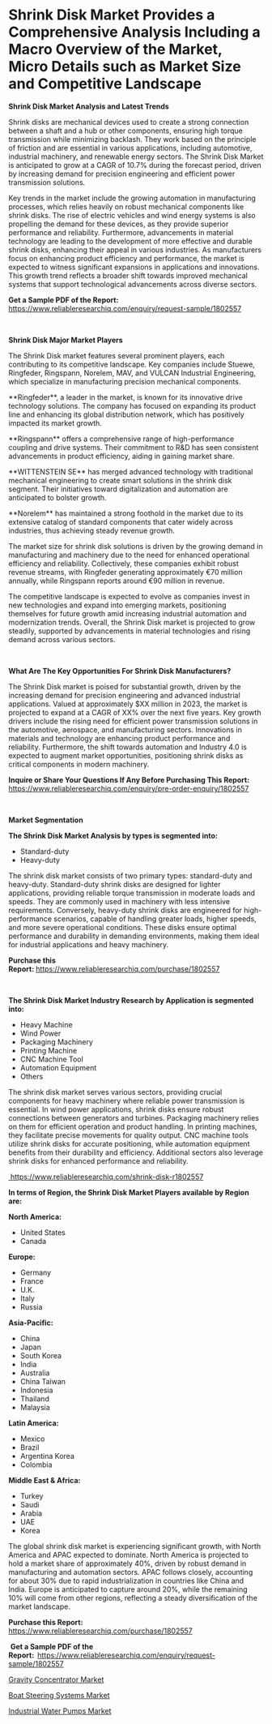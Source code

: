 <p><h1>Shrink Disk Market Provides a Comprehensive Analysis Including a Macro Overview of the Market, Micro Details such as Market Size and Competitive Landscape</h1></p><p><strong>Shrink Disk Market Analysis and Latest Trends</strong></p>
<p><p>Shrink disks are mechanical devices used to create a strong connection between a shaft and a hub or other components, ensuring high torque transmission while minimizing backlash. They work based on the principle of friction and are essential in various applications, including automotive, industrial machinery, and renewable energy sectors. The Shrink Disk Market is anticipated to grow at a CAGR of 10.7% during the forecast period, driven by increasing demand for precision engineering and efficient power transmission solutions.</p><p>Key trends in the market include the growing automation in manufacturing processes, which relies heavily on robust mechanical components like shrink disks. The rise of electric vehicles and wind energy systems is also propelling the demand for these devices, as they provide superior performance and reliability. Furthermore, advancements in material technology are leading to the development of more effective and durable shrink disks, enhancing their appeal in various industries. As manufacturers focus on enhancing product efficiency and performance, the market is expected to witness significant expansions in applications and innovations. This growth trend reflects a broader shift towards improved mechanical systems that support technological advancements across diverse sectors.</p></p>
<p><strong>Get a Sample PDF of the Report:&nbsp;</strong> <a href="https://www.reliableresearchiq.com/enquiry/request-sample/1802557?utm_campaign=1088&utm_medium=2&utm_source=Github&utm_content=ia&utm_term=19022025&utm_id=shrink-disk">https://www.reliableresearchiq.com/enquiry/request-sample/1802557</a></p>
<p>&nbsp;</p>
<p><strong>Shrink Disk Major Market Players</strong></p>
<p><p>The Shrink Disk market features several prominent players, each contributing to its competitive landscape. Key companies include Stuewe, Ringfeder, Ringspann, Norelem, MAV, and VULCAN Industrial Engineering, which specialize in manufacturing precision mechanical components.</p><p>**Ringfeder**, a leader in the market, is known for its innovative drive technology solutions. The company has focused on expanding its product line and enhancing its global distribution network, which has positively impacted its market growth.</p><p>**Ringspann** offers a comprehensive range of high-performance coupling and drive systems. Their commitment to R&D has seen consistent advancements in product efficiency, aiding in gaining market share. </p><p>**WITTENSTEIN SE** has merged advanced technology with traditional mechanical engineering to create smart solutions in the shrink disk segment. Their initiatives toward digitalization and automation are anticipated to bolster growth.</p><p>**Norelem** has maintained a strong foothold in the market due to its extensive catalog of standard components that cater widely across industries, thus achieving steady revenue growth.</p><p>The market size for shrink disk solutions is driven by the growing demand in manufacturing and machinery due to the need for enhanced operational efficiency and reliability. Collectively, these companies exhibit robust revenue streams, with Ringfeder generating approximately €70 million annually, while Ringspann reports around €90 million in revenue.</p><p>The competitive landscape is expected to evolve as companies invest in new technologies and expand into emerging markets, positioning themselves for future growth amid increasing industrial automation and modernization trends. Overall, the Shrink Disk market is projected to grow steadily, supported by advancements in material technologies and rising demand across various sectors.</p></p>
<p>&nbsp;</p>
<p><strong>What Are The Key Opportunities For Shrink Disk Manufacturers?</strong></p>
<p><p>The Shrink Disk market is poised for substantial growth, driven by the increasing demand for precision engineering and advanced industrial applications. Valued at approximately $XX million in 2023, the market is projected to expand at a CAGR of XX% over the next five years. Key growth drivers include the rising need for efficient power transmission solutions in the automotive, aerospace, and manufacturing sectors. Innovations in materials and technology are enhancing product performance and reliability. Furthermore, the shift towards automation and Industry 4.0 is expected to augment market opportunities, positioning shrink disks as critical components in modern machinery.</p></p>
<p><strong>Inquire or Share Your Questions If Any Before Purchasing This Report:</strong> <a href="https://www.reliableresearchiq.com/enquiry/pre-order-enquiry/1802557?utm_campaign=1088&utm_medium=2&utm_source=Github&utm_content=ia&utm_term=19022025&utm_id=shrink-disk">https://www.reliableresearchiq.com/enquiry/pre-order-enquiry/1802557</a></p>
<p>&nbsp;</p>
<p><strong>Market Segmentation</strong></p>
<p><strong>The Shrink Disk Market Analysis by types is segmented into:</strong></p>
<p><ul><li>Standard-duty</li><li>Heavy-duty</li></ul></p>
<p><p>The shrink disk market consists of two primary types: standard-duty and heavy-duty. Standard-duty shrink disks are designed for lighter applications, providing reliable torque transmission in moderate loads and speeds. They are commonly used in machinery with less intensive requirements. Conversely, heavy-duty shrink disks are engineered for high-performance scenarios, capable of handling greater loads, higher speeds, and more severe operational conditions. These disks ensure optimal performance and durability in demanding environments, making them ideal for industrial applications and heavy machinery.</p></p>
<p><strong>Purchase this Report:&nbsp;</strong><a href="https://www.reliableresearchiq.com/purchase/1802557?utm_campaign=1088&utm_medium=2&utm_source=Github&utm_content=ia&utm_term=19022025&utm_id=shrink-disk">https://www.reliableresearchiq.com/purchase/1802557</a></p>
<p>&nbsp;</p>
<p><strong>The Shrink Disk Market Industry Research by Application is segmented into:</strong></p>
<p><ul><li>Heavy Machine</li><li>Wind Power</li><li>Packaging Machinery</li><li>Printing Machine</li><li>CNC Machine Tool</li><li>Automation Equipment</li><li>Others</li></ul></p>
<p><p>The shrink disk market serves various sectors, providing crucial components for heavy machinery where reliable power transmission is essential. In wind power applications, shrink disks ensure robust connections between generators and turbines. Packaging machinery relies on them for efficient operation and product handling. In printing machines, they facilitate precise movements for quality output. CNC machine tools utilize shrink disks for accurate positioning, while automation equipment benefits from their durability and efficiency. Additional sectors also leverage shrink disks for enhanced performance and reliability.</p></p>
<p><a href="https://www.reliableresearchiq.com/shrink-disk-r1802557?utm_campaign=1088&utm_medium=2&utm_source=Github&utm_content=ia&utm_term=19022025&utm_id=shrink-disk">&nbsp;https://www.reliableresearchiq.com/shrink-disk-r1802557</a></p>
<p><strong>In terms of Region, the Shrink Disk Market Players available by Region are:</strong></p>
<p>
    <p> <strong> North America: </strong>
        <ul>
            <li>United States</li>
            <li>Canada</li>
        </ul>
        </p> 
    <p> <strong> Europe: </strong>
        <ul>
            <li>Germany</li>
            <li>France</li>
            <li>U.K.</li>
            <li>Italy</li>
            <li>Russia</li>
        </ul>
        </p> 
    <p> <strong> Asia-Pacific: </strong>
        <ul>
            <li>China</li>
            <li>Japan</li>
            <li>South Korea</li>
            <li>India</li>
            <li>Australia</li>
            <li>China Taiwan</li>
            <li>Indonesia</li>
            <li>Thailand</li>
            <li>Malaysia</li>
        </ul>
        </p> 
    <p> <strong> Latin America: </strong>
        <ul>
            <li>Mexico</li>
            <li>Brazil</li>
            <li>Argentina Korea</li>
            <li>Colombia</li>
        </ul>
        </p> 
    <p> <strong> Middle East & Africa: </strong>
        <ul>
            <li>Turkey</li>
            <li>Saudi</li>
            <li>Arabia</li>
            <li>UAE</li>
            <li>Korea</li>
        </ul>
    </p>
    </p>
<p><p>The global shrink disk market is experiencing significant growth, with North America and APAC expected to dominate. North America is projected to hold a market share of approximately 40%, driven by robust demand in manufacturing and automation sectors. APAC follows closely, accounting for about 30% due to rapid industrialization in countries like China and India. Europe is anticipated to capture around 20%, while the remaining 10% will come from other regions, reflecting a steady diversification of the market landscape.</p></p>
<p><strong>Purchase this Report: </strong><a href="https://www.reliableresearchiq.com/purchase/1802557?utm_campaign=1088&utm_medium=2&utm_source=Github&utm_content=ia&utm_term=19022025&utm_id=shrink-disk">https://www.reliableresearchiq.com/purchase/1802557</a></p>
<p>&nbsp;<strong>Get a Sample PDF of the Report:&nbsp;&nbsp;</strong><a href="https://www.reliableresearchiq.com/enquiry/request-sample/1802557?utm_campaign=1088&utm_medium=2&utm_source=Github&utm_content=ia&utm_term=19022025&utm_id=shrink-disk">https://www.reliableresearchiq.com/enquiry/request-sample/1802557</a></p>
<p><strong></strong></p>
<p><p><a href="https://github.com/armsinwan/Market-Research-Report-List-1/blob/main/gravity-concentrator-market.md?utm_campaign=1088&utm_medium=2&utm_source=Github&utm_content=ia&utm_term=19022025&utm_id=shrink-disk">Gravity Concentrator Market</a></p><p><a href="https://github.com/sirayedantte/Market-Research-Report-List-1/blob/main/boat-steering-systems-market.md?utm_campaign=1088&utm_medium=2&utm_source=Github&utm_content=ia&utm_term=19022025&utm_id=shrink-disk">Boat Steering Systems Market</a></p><p><a href="https://github.com/herakterroem/Market-Research-Report-List-1/blob/main/industrial-water-pumps-market.md?utm_campaign=1088&utm_medium=2&utm_source=Github&utm_content=ia&utm_term=19022025&utm_id=shrink-disk">Industrial Water Pumps Market</a></p></p>